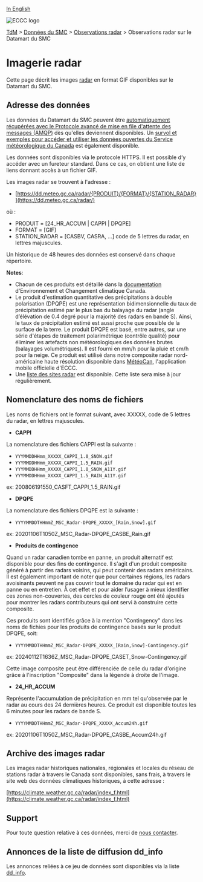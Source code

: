 [In English](readme_radarimage-datamart_en.md)

![ECCC logo](../../img_eccc-logo.png)

[TdM](../../readme_fr.md) > [Données du SMC](../readme_fr.md) > [Observations radar](readme_radar_fr.md) > Observations radar sur le Datamart du SMC

# Imagerie radar

Cette page décrit les images [radar](readme_radar_fr.md) en format GIF disponibles sur le Datamart du SMC.

## Adresse des données 

Les données du Datamart du SMC peuvent être [automatiquement récupérées avec le Protocole avancé de mise en file d'attente des messages (AMQP)](../../msc-datamart/amqp_fr.md) dès qu'elles deviennent disponibles. Un [survol et exemples pour accéder et utiliser les données ouvertes du Service météorologique du Canada](../../usage/readme_fr.md) est également disponible.

Les données sont disponibles via le protocole HTTPS. Il est possible d’y accéder avec un fureteur standard. Dans ce cas, on obtient une liste de liens donnant accès à un fichier GIF.

Les images radar se trouvent à l'adresse :

* [https://dd.meteo.gc.ca/radar/{PRODUIT}/{FORMAT}/{STATION_RADAR}](https://dd.meteo.gc.ca/radar/)

où :

* PRODUIT = [24_HR_ACCUM | CAPPI | DPQPE]
* FORMAT  = [GIF] 
* STATION_RADAR   = [CASBV, CASRA, ...]  code de 5 lettres du radar, en lettres majuscules. 

Un historique de 48 heures des données est conservé dans chaque répertoire.

__Notes__: 

* Chacun de ces produits est détaillé dans la [documentation](https://www.ec.gc.ca/meteo-weather/default.asp?lang=Fr&n=2B931828-1) d'Environnement et Changement climatique Canada.
* Le produit d'estimation quantitative des précipitations à double polarisation (DPQPE) est une représentation bidimensionnelle du taux de précipitation estimé par le plus bas du balayage du radar (angle d’élévation de 0.4 degré pour la majorité des radars en bande S). Ainsi, le taux de précipitation estimé est aussi proche que possible de la surface de la terre. Le produit DPQPE est basé, entre autres, sur une série d'étapes de traitement polarimétrique (contrôle qualité) pour éliminer les artefacts non météorologiques des données brutes (balayages volumétriques). Il est fourni en mm/h pour la pluie et cm/h pour la neige. Ce produit est utilisé dans notre composite radar nord-américaine haute résolution disponible dans [MétéoCan](https://www.canada.ca/fr/environnement-changement-climatique/services/conditions-meteorologiques-ressources-outils-generaux/meteocan.html), l'application mobile officielle d'ECCC.
* Une [liste des sites radar](https://collaboration.cmc.ec.gc.ca/cmc/cmos/public_doc/msc-data/obs_radar/radars_list.pdf) est disponible. Cette liste sera mise à jour régulièrement.

## Nomenclature des noms de fichiers 

Les noms de fichiers ont le format suivant, avec XXXXX, code de 5 lettres du radar, en lettres majuscules.

* __CAPPI__
  
La nomenclature des fichiers CAPPI est la suivante :

* `YYYMMDDHHmm_XXXXX_CAPPI_1.0_SNOW.gif`
* `YYYMMDDHHmm_XXXXX_CAPPI_1.5_RAIN.gif`
* `YYYMMDDHHmm_XXXXX_CAPPI_1.0_SNOW_A11Y.gif`
* `YYYMMDDHHmm_XXXXX_CAPPI_1.5_RAIN_A11Y.gif`

ex: 200806191550_CASFT_CAPPI_1.5_RAIN.gif

* __DPQPE__
  
La nomenclature des fichiers DPQPE est la suivante :

* `YYYYMMDDTHHmmZ_MSC_Radar-DPQPE_XXXXX_[Rain,Snow].gif`

ex: 20201106T1050Z_MSC_Radar-DPQPE_CASBE_Rain.gif

* __Produits de contingence__ 

Quand un radar canadien tombe en panne, un produit alternatif est disponible pour des fins de contingence. Il s'agit d'un produit composite généré à partir des radars voisins, qui peut contenir des radars américains. Il est également important de noter que pour certaines régions, les radars avoisinants peuvent ne pas couvrir tout le domaine du radar qui est en panne ou en entretien. À cet effet et pour aider l’usager à mieux identifier ces zones non-couvertes, des cercles de couleur rouge ont été ajoutés pour montrer les radars contributeurs qui ont servi à construire cette composite.

Ces produits sont identifiés grâce à la mention "Contingency" dans les noms de fichies pour les produits de contingence basés sur le produit DPQPE, soit:

* `YYYYMMDDTHHmmZ_MSC_Radar-DPQPE_XXXXX_[Rain,Snow]-Contingency.gif`

ex: 20240112T1636Z_MSC_Radar-DPQPE_CASET_Snow-Contingency.gif

Cette image composite peut être différenciée de celle du radar d'origine grâce à l'inscription "Composite" dans la légende à droite de l'image.

* __24_HR_ACCUM__ 

Représente l'accumulation de précipitation en mm tel qu'observée par le radar au cours des 24 dernières heures. Ce produit est disponible toutes les 6 minutes pour les radars de bande S.

* `YYYYMMDDTHHmmZ_MSC_Radar-DPQPE_XXXXX_Accum24h.gif`

ex: 20201106T1050Z_MSC_Radar-DPQPE_CASBE_Accum24h.gif

## Archive des images radar

Les images radar historiques nationales, régionales et locales du réseau de stations radar à travers le Canada sont disponibles, sans frais, à travers le site web des données climatiques historiques, à cette adresse :

[https://climate.weather.gc.ca/radar/index_f.html](https://climate.weather.gc.ca/radar/index_f.html)

## Support

Pour toute question relative à ces données, merci de [nous contacter](https://weather.gc.ca/mainmenu/contact_us_f.html).

## Annonces de la liste de diffusion dd_info 

Les annonces reliées à ce jeu de données sont disponibles via la liste [dd_info](https://comm.collab.science.gc.ca/mailman3/postorius/lists/dd_info/).
